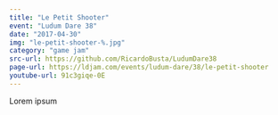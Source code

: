 ```yaml
---
title: "Le Petit Shooter"
event: "Ludum Dare 38"
date: "2017-04-30"
img: "le-petit-shooter-%.jpg"
category: "game jam"
src-url: https://github.com/RicardoBusta/LudumDare38
page-url: https://ldjam.com/events/ludum-dare/38/le-petit-shooter
youtube-url: 91c3giqe-0E
---
```

Lorem ipsum
